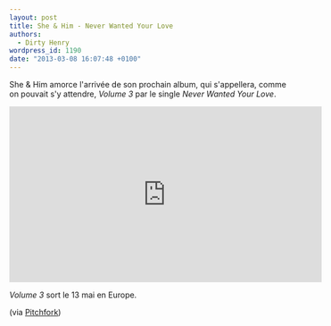 ```yaml
---
layout: post
title: She & Him - Never Wanted Your Love
authors:
  - Dirty Henry
wordpress_id: 1190
date: "2013-03-08 16:07:48 +0100"
---
```


She & Him amorce l'arrivée de son prochain album, qui s'appellera, comme on
pouvait s'y attendre, _Volume 3_ par le single _Never Wanted Your Love_.

<iframe width="560" height="315" src="http://www.youtube.com/embed/wOS3yG95_5k" frameborder="0" allowfullscreen></iframe>

_Volume 3_ sort le 13 mai en Europe.

(via
[Pitchfork](http://pitchfork.com/news/49830-new-she-him-never-wanted-your-love/))
